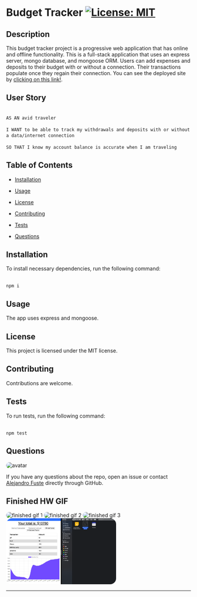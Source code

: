 
# Budget Tracker [![License: MIT](https://img.shields.io/badge/License-MIT-blue.svg)](https://opensource.org/licenses/MIT)


## Description 

This budget tracker project is a progressive web application that has online and offline functionality. This is a full-stack application that uses an express server, mongo database, and mongoose ORM. Users can add expenses and deposits to their budget with or without a connection. Their transactions populate once they regain their connection. You can see the deployed site by [clicking on this link!](https://zep-budget-tracker.herokuapp.com/). 

## User Story

```

AS AN avid traveler

I WANT to be able to track my withdrawals and deposits with or without a data/internet connection

SO THAT I know my account balance is accurate when I am traveling

```

## Table of Contents

* [Installation](#installation)

* [Usage](#usage)

* [License](#license)

* [Contributing](#contributing)

* [Tests](#tests)

* [Questions](#questions)

## Installation

To install necessary dependencies, run the following command:

```

npm i

```

## Usage

The app uses express and mongoose. 

## License

This project is licensed under the MIT license.

## Contributing

Contributions are welcome.

## Tests 

To run tests, run the following command:

```

npm test

```

## Questions

<img src="https://avatars2.githubusercontent.com/u/48495840?v=4" alt="avatar" style="border-radius: 16px" width="60"/>

If you have any questions about the repo, open an issue or contact [Alejandro Fuste](https://github.com/ZepCap) directly through GitHub.

## Finished HW GIF

<img src="./public/images/gif1.gif" alt="finished gif 1" style="border-radius: 16px" width="300" height="180"/>

<img src="./public/images/gif2.gif" alt="finished gif 2" style="border-radius: 16px" width="300" height="180"/>

<img src="./public/images/gif3.gif" alt="finished gif 3" style="border-radius: 16px" width="300" height="180"/>

<img src="./public/images/PWA App.png" alt="Picture of App" style="border-radius: 16px" width="300" height="180"/>

---
